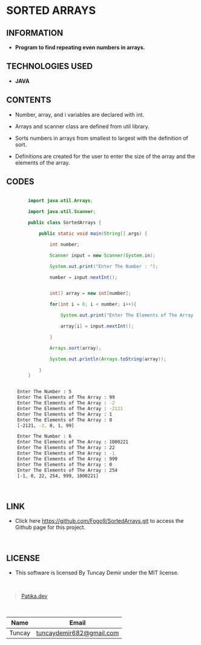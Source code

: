 # **SORTED ARRAYS**

## INFORMATION

* **Program to find repeating even numbers in arrays.**

## TECHNOLOGIES USED

* **JAVA**

## CONTENTS

* Number, array, and i variables are declared with int.

* Arrays and scanner class are defined from util library.

* Sorts numbers in arrays from smallest to largest with the definition of sort.

* Definitions are created for the user to enter the size of the array and the elements of the array.

## CODES

```Java

        import java.util.Arrays;

        import java.util.Scanner;

        public class SortedArrays {

            public static void main(String[] args) {

                int number;

                Scanner input = new Scanner(System.in);

                System.out.print("Enter The Number : ");

                number = input.nextInt();


```

```Java

                int[] array = new int[number];

                for(int i = 0; i < number; i++){

                    System.out.print("Enter The Elements of The Array : ");

                    array[i] = input.nextInt();

                }

                Arrays.sort(array);

                System.out.println(Arrays.toString(array));

            }
        }

```

```bash

    Enter The Number : 5
    Enter The Elements of The Array : 99
    Enter The Elements of The Array : -2
    Enter The Elements of The Array : -2121
    Enter The Elements of The Array : 1
    Enter The Elements of The Array : 0
    [-2121, -2, 0, 1, 99]

    Enter The Number : 6
    Enter The Elements of The Array : 1000221
    Enter The Elements of The Array : 22
    Enter The Elements of The Array : -1
    Enter The Elements of The Array : 999
    Enter The Elements of The Array : 0
    Enter The Elements of The Array : 254
    [-1, 0, 22, 254, 999, 1000221]

```

<br />

## LINK

* Click here https://github.com/Fogo9/SortedArrays.git to access the Github page for this project.

<br />

## LICENSE

* This software is licensed By Tuncay Demir under the MIT license.

<br />

>[Patika.dev](https://app.patika.dev/fogomurphy)

<br/>

| Name |  Email |
| ---- |  ----- |
| Tuncay | tuncaydemir682@gmail.com |
